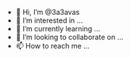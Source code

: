 - 👋 Hi, I’m @3a3avas
- 👀 I’m interested in ...
- 🌱 I’m currently learning ...
- 💞️ I’m looking to collaborate on ...
- 📫 How to reach me ...

<!---
3a3avas/3a3avas is a ✨ special ✨ repository because its `README.md` (this file) appears on your GitHub profile.
You can click the Preview link to take a look at your changes.
--->
